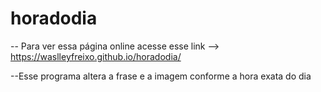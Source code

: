 # horadodia
-- Para ver essa página online acesse esse link --> https://waslleyfreixo.github.io/horadodia/

--Esse programa altera a frase e a imagem conforme a hora exata do dia
